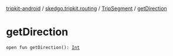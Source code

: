 [tripkit-android](../../index.md) / [skedgo.tripkit.routing](../index.md) / [TripSegment](index.md) / [getDirection](./get-direction.md)

# getDirection

`open fun getDirection(): `[`Int`](https://kotlinlang.org/api/latest/jvm/stdlib/kotlin/-int/index.html)